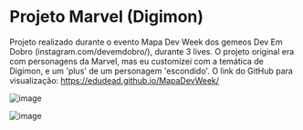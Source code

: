 # Projeto Marvel (Digimon)
Projeto realizado durante o evento Mapa Dev Week dos gemeos Dev Em Dobro (instagram.com/devemdobro/), durante 3 lives. O projeto original era com personagens da Marvel, mas eu customizei com a temática de Digimon, e um 'plus' de um personagem 'escondido'.
O link do GitHub para visualização: https://edudead.github.io/MapaDevWeek/

![image](https://user-images.githubusercontent.com/69568253/168936246-cbe89828-5e31-422b-8346-1a64f3687f0f.png)

![image](https://user-images.githubusercontent.com/69568253/168936320-a16ff13e-2d47-4371-a117-7d0143d4b283.png)
